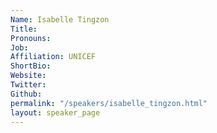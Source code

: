 ```yaml
---
Name: Isabelle Tingzon
Title: 
Pronouns:  
Job: 
Affiliation: UNICEF
ShortBio: 
Website: 
Twitter: 
Github: 
permalink: "/speakers/isabelle_tingzon.html"
layout: speaker_page
---
```


